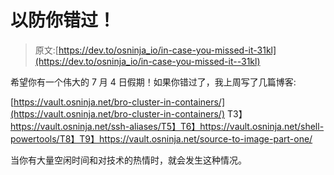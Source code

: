 # 以防你错过！

> 原文:[https://dev.to/osninja_io/in-case-you-missed-it-31kl](https://dev.to/osninja_io/in-case-you-missed-it--31kl)

希望你有一个伟大的 7 月 4 日假期！如果你错过了，我上周写了几篇博客:

[https://vault.osninja.net/bro-cluster-in-containers/](https://vault.osninja.net/bro-cluster-in-containers/)
T3】https://vault.osninja.net/ssh-aliases/T5】T6】https://vault.osninja.net/shell-powertools/T8】T9】https://vault.osninja.net/source-to-image-part-one/

当你有大量空闲时间和对技术的热情时，就会发生这种情况。